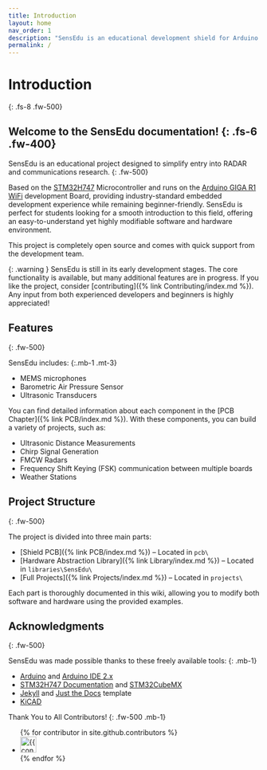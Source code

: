 ```yaml
---
title: Introduction
layout: home
nav_order: 1
description: "SensEdu is an educational development shield for Arduino GIGA R1 used for RADAR and communications applications."
permalink: /
---
```


# Introduction
{: .fs-8 .fw-500}

Welcome to the SensEdu documentation!
{: .fs-6 .fw-400}
---

SensEdu is an educational project designed to simplify entry into RADAR and communications research.
{: .fw-500}

Based on the [STM32H747] Microcontroller and runs on the [Arduino GIGA R1 WiFi] development Board, providing industry-standard embedded development experience while remaining beginner-friendly. SensEdu is perfect for students looking for a smooth introduction to this field, offering an easy-to-understand yet highly modifiable software and hardware environment. 

This project is completely open source and comes with quick support from the development team.

{: .warning }
SensEdu is still in its early development stages.
The core functionality is available, but many additional features are in progress. If you like the project, consider [contributing]({% link Contributing/index.md %}). Any input from both experienced developers and beginners is highly appreciated!

## Features
{: .fw-500}

SensEdu includes:
{:.mb-1 .mt-3}
* MEMS microphones
* Barometric Air Pressure Sensor
* Ultrasonic Transducers

You can find detailed information about each component in the [PCB Chapter]({% link PCB/index.md %}). With these components, you can build a variety of projects, such as:
* Ultrasonic Distance Measurements
* Chirp Signal Generation
* FMCW Radars
* Frequency Shift Keying (FSK) communication between multiple boards
* Weather Stations

## Project Structure
{: .fw-500}

The project is divided into three main parts:

* [Shield PCB]({% link PCB/index.md %}) – Located in `pcb\`
* [Hardware Abstraction Library]({% link Library/index.md %}) – Located in `libraries\SensEdu\`
* [Full Projects]({% link Projects/index.md %}) – Located in `projects\`

Each part is thoroughly documented in this wiki, allowing you to modify both software and hardware using the provided examples.

## Acknowledgments
{: .fw-500}

SensEdu was made possible thanks to these freely available tools:
{: .mb-1}
* [Arduino] and [Arduino IDE 2.x]
* [STM32H747 Documentation] and [STM32CubeMX]
* [Jekyll] and [Just the Docs] template
* [KiCAD]

Thank You to All Contributors!
{: .fw-500 .mb-1}

<ul class="list-style-none">
{% for contributor in site.github.contributors %}
  <li class="d-inline-block mr-1">
     <a href="{{ contributor.html_url }}"><img src="{{ contributor.avatar_url }}" width="32" height="32" alt="{{ contributor.login }}"></a>
  </li>
{% endfor %}
</ul>

[Arduino IDE 2.x]: https://github.com/arduino/arduino-ide
[Arduino]: https://www.arduino.cc/
[STM32H747 Documentation]: https://www.st.com/en/microcontrollers-microprocessors/stm32h747-757/documentation.html
[STM32CubeMX]: https://www.st.com/en/development-tools/stm32cubemx.html
[Jekyll]: https://jekyllrb.com/
[Just the Docs]: https://github.com/just-the-docs/just-the-docs/tree/main
[STM32H747]: https://www.st.com/en/microcontrollers-microprocessors/stm32h747-757.html
[Arduino GIGA R1 WiFi]: https://docs.arduino.cc/hardware/giga-r1-wifi/
[KiCad]: https://www.kicad.org/